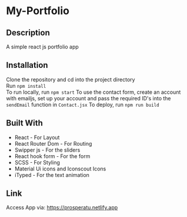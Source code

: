 # My-Portfolio

## Description

A simple react js portfolio app

## Installation

Clone the repository and cd into the project directory  
Run `npm install`  
To run locally, run `npm start`
To use the contact form, create an account with emailjs, set up your account and pass the required ID's into the `sendEmail` function in `Contact.jsx`
To deploy, run `npm run build`

## Built With

- React - For Layout
- React Router Dom - For Routing
- Swipper js - For the sliders
- React hook form - For the form
- SCSS - For Styling
- Material Ui icons and Iconscout Icons
- iTyped - For the text animation

## Link

Access App via: https://prosperatu.netlify.app
